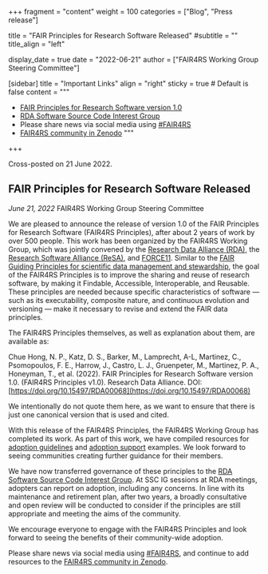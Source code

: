 +++
fragment = "content"
weight = 100
categories = ["Blog", "Press release"]

title = "FAIR Principles for Research Software Released"
#subtitle = ""
title_align = "left"

display_date = true
date = "2022-06-21"
author = ["FAIR4RS Working Group Steering Committee"]

[sidebar]
  title = "Important Links"
  align = "right"
  sticky = true # Default is false
  content = """

  * [FAIR Principles for Research Software version 1.0](https://doi.org/10.15497/RDA00068)
  * [RDA Software Source Code Interest Group](https://www.rd-alliance.org/groups/software-source-code-ig)
  * Please share news via social media using [#FAIR4RS](https://twitter.com/search?q=%23FAIR4RS)
  * [FAIR4RS community in Zenodo](https://zenodo.org/communities/fair4rs/)
  """

+++

Cross-posted on 21 June 2022.

FAIR Principles for Research Software Released
-----------------------------------------------------------------

_June 21, 2022_ FAIR4RS Working Group Steering Committee


We are pleased to announce the release of version 1.0 of the FAIR Principles for Research Software (FAIR4RS Principles), after about 2 years of work by over 500 people. This work has been organized by the FAIR4RS Working Group, which was jointly convened by the [Research Data Alliance (RDA)](https://www.rd-alliance.org/), the [Research Software Alliance (ReSA)](https://www.researchsoft.org/), and [FORCE11](https://force11.org/). Similar to the [FAIR Guiding Principles for scientific data management and stewardship](https://www.go-fair.org/fair-principles/), the goal of the FAIR4RS Principles is to improve the sharing and reuse of research software, by making it Findable, Accessible, Interoperable, and Reusable. These principles are needed because specific characteristics of software — such as its executability, composite nature, and continuous evolution and versioning — make it necessary to revise and extend the FAIR data principles.

The FAIR4RS Principles themselves, as well as explanation about them, are available as:

Chue Hong, N. P., Katz, D. S., Barker, M., Lamprecht, A-L, Martinez, C., Psomopoulos, F. E., Harrow, J., Castro, L. J., Gruenpeter, M., Martinez, P. A., Honeyman, T., et al. (2022). FAIR Principles for Research Software version 1.0. (FAIR4RS Principles v1.0). Research Data Alliance. DOI: [https://doi.org/10.15497/RDA00068](https://doi.org/10.15497/RDA00068)

We intentionally do not quote them here, as we want to ensure that there is just one canonical version that is used and cited.

With this release of the FAIR4RS Principles, the FAIR4RS Working Group has completed its work. As part of this work, we have compiled resources for [adoption guidelines](https://doi.org/10.5281/zenodo.6374598) and [adoption support](https://doi.org/10.5281/zenodo.6258365) examples. We look forward to seeing communities creating further guidance for their members.

We have now transferred governance of these principles to the [RDA Software Source Code Interest Group](https://www.rd-alliance.org/groups/software-source-code-ig). At SSC IG sessions at RDA meetings, adopters can report on adoption, including any concerns. In line with its maintenance and retirement plan, after two years, a broadly consultative and open review will be conducted to consider if the principles are still appropriate and meeting the aims of the community.

We encourage everyone to engage with the FAIR4RS Principles and look forward to seeing the benefits of their community-wide adoption.

Please share news via social media using [#FAIR4RS](https://twitter.com/search?q=%23FAIR4RS), and continue to add resources to the [FAIR4RS community in Zenodo](https://zenodo.org/communities/fair4rs/).
